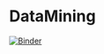 # DataMining

[![Binder](https://mybinder.org/badge_logo.svg)](https://mybinder.org/v2/gh/ivanfermena/min/master?filepath=analisis.ipynb)
